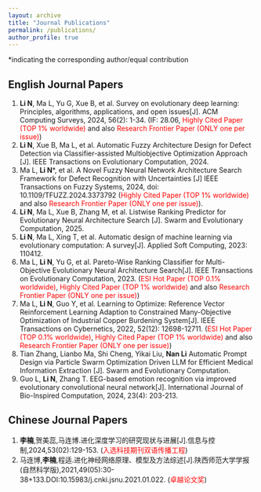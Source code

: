 ```yaml
---
layout: archive
title: "Journal Publications"
permalink: /publications/
author_profile: true
---
```

*indicating the corresponding author/equal contribution

## English Journal Papers
1. **Li N**, Ma L, Yu G, Xue B, et al. Survey on evolutionary deep learning: Principles, algorithms, applications, and open issues[J]. ACM Computing Surveys, 2024, 56(2): 1-34. (IF: 28.06, <span style="color:red">Highly Cited Paper (TOP 1% worldwide)</span> and also <span style="color:red">Research Frontier Paper (ONLY one per issue)</span>)
2. **Li N**, Xue B, Ma L, et al. Automatic Fuzzy Architecture Design for Defect Detection via Classifier-assisted Multiobjective Optimization Approach [J]. IEEE Transactions on Evolutionary Computation, 2024.
3. Ma L, **Li N***, et al. A Novel Fuzzy Neural Network Architecture Search Framework for Defect Recognition with Uncertainties [J] IEEE Transactions on Fuzzy Systems, 2024, doi: 10.1109/TFUZZ.2024.3373792 (<span style="color:red">Highly Cited Paper (TOP 1% worldwide)</span> and also <span style="color:red">Research Frontier Paper (ONLY one per issue)</span>).
4. **Li N**, Ma L, Xue B, Zhang M, et al. Listwise Ranking Predictor for Evolutionary Neural Architecture Search [J]. Swarm and Evolutionary Computation, 2025.
5. **Li N**, Ma L, Xing T, et al. Automatic design of machine learning via evolutionary computation: A survey[J]. Applied Soft Computing, 2023: 110412.
6. Ma L, **Li N**, Yu G, et al. Pareto-Wise Ranking Classifier for Multi-Objective Evolutionary Neural Architecture Search[J]. IEEE Transactions on Evolutionary Computation, 2023. (<span style="color:red">ESI Hot Paper (TOP 0.1% worldwide)</span>, <span style="color:red">Highly Cited Paper (TOP 1% worldwide)</span> and also <span style="color:red">Research Frontier Paper (ONLY one per issue)</span>)
7. Ma L, **Li N**, Guo Y, et al. Learning to Optimize: Reference Vector Reinforcement Learning Adaption to Constrained Many-Objective Optimization of Industrial Copper Burdening System[J]. IEEE Transactions on Cybernetics, 2022, 52(12): 12698-12711. (<span style="color:red">ESI Hot Paper (TOP 0.1% worldwide)</span>, <span style="color:red">Highly Cited Paper (TOP 1% worldwide)</span> and also <span style="color:red">Research Frontier Paper (ONLY one per issue)</span>)
8. Tian Zhang, Lianbo Ma, Shi Cheng, Yikai Liu, **Nan Li** Automatic Prompt Design via Particle Swarm Optimization Driven LLM for Efficient Medical Information Extraction [J]. Swarm and Evolutionary Computation. 
9. Guo L, **Li N**, Zhang T. EEG-based emotion recognition via improved evolutionary convolutional neural network[J]. International Journal of Bio-Inspired Computation, 2024, 23(4): 203-213. 

## Chinese Journal Papers
1. **李楠**,贺美蕊,马连博.进化深度学习的研究现状与进展[J].信息与控制,2024,53(02):129-153. (<span style="color:red">入选科技期刊双语传播工程</span>)
2. 马连博,**李楠**,程适.进化神经网络原理、模型及方法综述[J].陕西师范大学学报(自然科学版),2021,49(05):30-38+133.DOI:10.15983/j.cnki.jsnu.2021.01.022. (<span style="color:red">卓越论文奖</span>)
